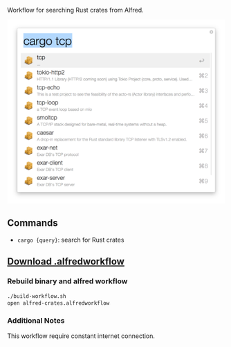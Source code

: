 Workflow for searching Rust crates from Alfred.

<p align="center"><a href="https://github.com/FGRibreau/alfred-crates/releases/"><img src="screenshot.png"/></a></p>

## Commands

* `cargo {query}`: search for Rust crates

## [Download .alfredworkflow](https://github.com/FGRibreau/alfred-crates/releases/) 

### Rebuild binary and alfred workflow

```
./build-workflow.sh
open alfred-crates.alfredworkflow
```

### Additional Notes

This workflow require constant internet connection.
